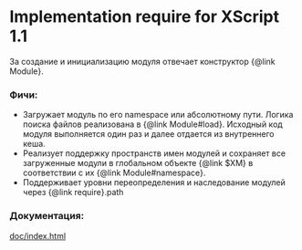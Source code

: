 Implementation require for XScript 1.1
===============

За создание и инициализацию модуля отвечает конструктор {@link Module}.

### Фичи:

* Загружает модуль по его namespace или абсолютному пути. Логика поиска файлов реализована в {@link Module#load}. Исходный код модуля выполняется один раз и далее отдается из внутреннего кеша.
* Реализует поддержку пространств имен модулей и сохраняет все загруженные модули в глобальном объекте {@link $XM} в соответствии с их {@link Module#namespace}.
* Поддерживает уровни переопределения и наследование модулей через {@link require}.path

### Документация:
<a href="blob/master/doc/index.html">doc/index.html</a>
